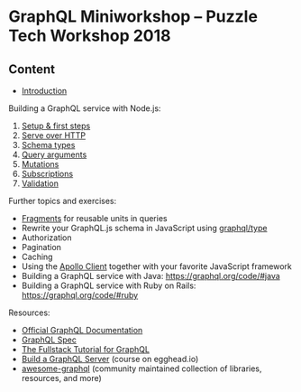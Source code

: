 # GraphQL Miniworkshop – Puzzle Tech Workshop 2018

## Content

* [Introduction](introduction.md)

Building a GraphQL service with Node.js:

1. [Setup & first steps](01_setup.md)
1. [Serve over HTTP](02_express.md)
1. [Schema types](03_types.md)
1. [Query arguments](04_arguments.md)
1. [Mutations](05_mutations.md)
1. [Subscriptions]()
1. [Validation]()

Further topics and exercises:

* [Fragments](https://graphql.github.io/learn/queries/#fragments) for reusable units in queries
* Rewrite your GraphQL.js schema in JavaScript using [graphql/type](https://graphql.github.io/graphql-js/type/)
* Authorization
* Pagination
* Caching
* Using the [Apollo Client](https://www.apollographql.com/client) together with your favorite JavaScript framework
* Building a GraphQL service with Java: https://graphql.org/code/#java
* Building a GraphQL service with Ruby on Rails: https://graphql.org/code/#ruby

Resources:

* [Official GraphQL Documentation](https://graphql.org/learn/)
* [GraphQL Spec](https://facebook.github.io/graphql/)
* [The Fullstack Tutorial for GraphQL](https://graphql.org/learn/)
* [Build a GraphQL Server](https://egghead.io/courses/build-a-graphql-server) (course on egghead.io)
* [awesome-graphql](https://github.com/chentsulin/awesome-graphql) (community maintained collection of libraries, resources, and more)

